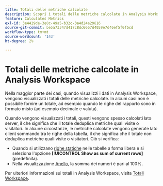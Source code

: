 ```yaml
---
title: Totali delle metriche calcolate
description: Scopri i totali delle metriche calcolate in Analysis Workspace
feature: Calculated Metrics
exl-id: 3e4429de-3e0c-49a5-b32c-3a4d24a29816
source-git-commit: be5a73347d417c8dc6667d4059e7d46ef5f0f5cd
workflow-type: tm+mt
source-wordcount: '143'
ht-degree: 2%

---
```


# Totali delle metriche calcolate in Analysis Workspace

Nella maggior parte dei casi, quando visualizzi i dati in Analysis Workspace, vengono visualizzati i totali delle metriche calcolate. In alcuni casi non è possibile fornire un totale, ad esempio quando le righe del rapporto sono in formato misto (ad esempio decimale e valuta).

Quando vengono visualizzati i totali, questi vengono spesso calcolati lato server, il che significa che il totale deduplica metriche quali visite o visitatori. In alcune circostanze, le metriche calcolate vengono generate lato client sommando tra le righe della tabella, il che significa che il totale non deduplica metriche quali visite o visitatori. Ciò si verifica:

* Quando si utilizzano [righe statiche](/help/analyze/analysis-workspace/visualizations/freeform-table/column-row-settings/manual-vs-dynamic-rows.md) nelle tabelle a forma libera e si seleziona l&#39;opzione **[!UICONTROL Show as sum of current rows]** (predefinita).
* Nella visualizzazione [Anello](/help/analyze/analysis-workspace/visualizations/donut.md), la somma dei numeri è pari al 100%.

Per ulteriori informazioni sui totali in Analysis Workspace, visita [Totali Workspace](https://experienceleague.adobe.com/docs/analytics/analyze/analysis-workspace/visualizations/freeform-table/workspace-totals.html#static-row-total).
